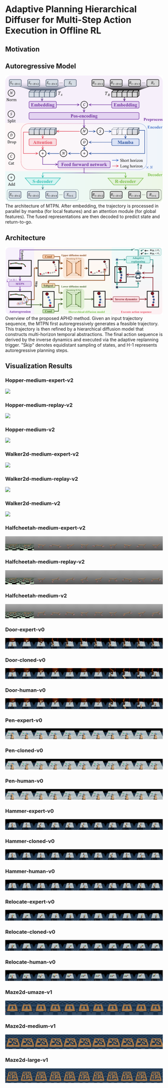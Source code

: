# Adaptive Planning Hierarchical Diffuser for Multi-Step Action Execution in Offline RL

## Motivation

## Autoregressive Model
<div align="center">
  <img src="./figures/MTPN.png" width="600">
</div>
The architecture of MTPN. After embedding, the trajectory is processed in parallel by mamba (for local features) and an attention module (for global features). The fused representations are then decoded to predict state and return-to-go.

## Architecture
<div align="center">
  <img src="./figures/APHD.png">
</div>
Overview of the proposed APHD method. Given an input trajectory sequence, the MTPN first autoregressively generates a feasible trajectory. This trajectory is then refined by a hierarchical diffusion model that constructs multi-horizon temporal abstractions. The final action sequence is derived by the inverse dynamics and executed via the adaptive replanning trigger. "Skip" denotes equidistant sampling of states, and H-1 represents autoregressive planning steps.

## Visualization Results
### Hopper-medium-expert-v2
<img src="./figures/hopper-medium-expert-v2.png"> 

### Hopper-medium-replay-v2
<img src="./figures/hopper-medium-replay-v2.png">

### Hopper-medium-v2
<img src="./figures/hopper-medium-v2.png">

### Walker2d-medium-expert-v2
<img src="./figures/walker2d-medium-expert-v2.png"> 

### Walker2d-medium-replay-v2
<img src="./figures/walker2d-medium-replay-v2.png">

### Walker2d-medium-v2
<img src="./figures/walker2d-medium-v2.png">

### Halfcheetah-medium-expert-v2
<img src="./figures/halfcheetah-medium-expert-v2.png"> 

### Halfcheetah-medium-replay-v2
<img src="./figures/halfcheetah-medium-replay-v2.png">

### Halfcheetah-medium-v2
<img src="./figures/halfcheetah-medium-v2.png">

### Door-expert-v0
<img src="./figures/door-expert-v0.png"> 

### Door-cloned-v0
<img src="./figures/door-cloned-v0.png">

### Door-human-v0
<img src="./figures/door-human-v0.png">

### Pen-expert-v0
<img src="./figures/pen-expert-v1.png"> 

### Pen-cloned-v0
<img src="./figures/pen-cloned-v1.png">

### Pen-human-v0
<img src="./figures/pen-human-v1.png">

### Hammer-expert-v0
<img src="./figures/hammer-expert-v0.png"> 

### Hammer-cloned-v0
<img src="./figures/hammer-cloned-v0.png">

### Hammer-human-v0
<img src="./figures/hammer-human-v0.png">

### Relocate-expert-v0
<img src="./figures/relocate-expert-v0.png"> 

### Relocate-cloned-v0
<img src="./figures/relocate-cloned-v0.png">

### Relocate-human-v0
<img src="./figures/relocate-human-v0.png">

### Maze2d-umaze-v1
<img src="./figures/maze2d-umaze-v1.png"> 

### Maze2d-medium-v1
<img src="./figures/maze2d-medium-v1.png">

### Maze2d-large-v1
<img src="./figures/maze2d-large-v1.png">
